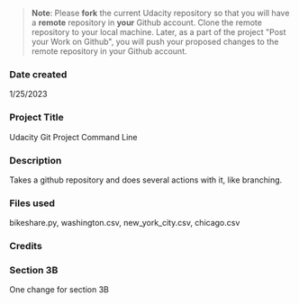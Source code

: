 >**Note**: Please **fork** the current Udacity repository so that you will have a **remote** repository in **your** Github account. Clone the remote repository to your local machine. Later, as a part of the project "Post your Work on Github", you will push your proposed changes to the remote repository in your Github account.

### Date created
1/25/2023

### Project Title
Udacity Git Project Command Line

### Description
Takes a github repository and does several actions with it, like branching.

### Files used
bikeshare.py, washington.csv, new_york_city.csv, chicago.csv

### Credits

### Section 3B
One change for section 3B
